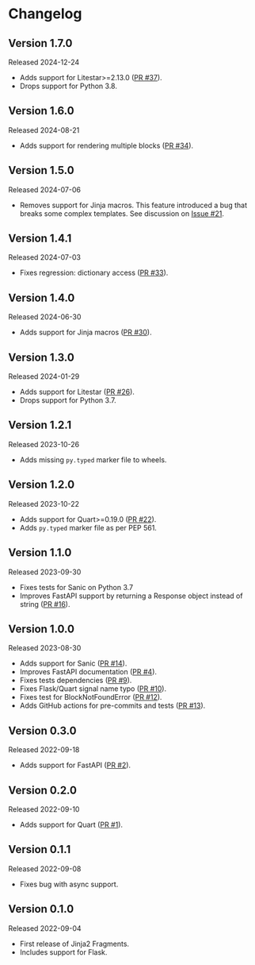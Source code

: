 # Changelog

## Version 1.7.0
Released 2024-12-24
* Adds support for Litestar>=2.13.0 ([PR #37](https://github.com/sponsfreixes/jinja2-fragments/pull/37)).
* Drops support for Python 3.8.

## Version 1.6.0
Released 2024-08-21
* Adds support for rendering multiple blocks ([PR #34](https://github.com/sponsfreixes/jinja2-fragments/pull/34)).

## Version 1.5.0
Released 2024-07-06
* Removes support for Jinja macros. This feature introduced a bug that breaks some complex templates. See discussion on [Issue #21](https://github.com/sponsfreixes/jinja2-fragments/issues/21).

## Version 1.4.1
Released 2024-07-03
* Fixes regression: dictionary access ([PR #33](https://github.com/sponsfreixes/jinja2-fragments/pull/33)).

## Version 1.4.0
Released 2024-06-30
* Adds support for Jinja macros ([PR #30](https://github.com/sponsfreixes/jinja2-fragments/pull/30)).

## Version 1.3.0
Released 2024-01-29
* Adds support for Litestar ([PR #26](https://github.com/sponsfreixes/jinja2-fragments/pull/26)).
* Drops support for Python 3.7.

## Version 1.2.1
Released 2023-10-26
* Adds missing `py.typed` marker file to wheels.

## Version 1.2.0
Released 2023-10-22
* Adds support for Quart>=0.19.0 ([PR #22](https://github.com/sponsfreixes/jinja2-fragments/pull/22)).
* Adds `py.typed` marker file as per PEP 561.

## Version 1.1.0
Released 2023-09-30
* Fixes tests for Sanic on Python 3.7
* Improves FastAPI support by returning a Response object instead of string ([PR #16](https://github.com/sponsfreixes/jinja2-fragments/pull/16)).

## Version 1.0.0
Released 2023-08-30
* Adds support for Sanic ([PR #14](https://github.com/sponsfreixes/jinja2-fragments/pull/14)).
* Improves FastAPI documentation ([PR #4](https://github.com/sponsfreixes/jinja2-fragments/pull/4)).
* Fixes tests dependencies ([PR #9](https://github.com/sponsfreixes/jinja2-fragments/pull/9)).
* Fixes Flask/Quart signal name typo ([PR #10](https://github.com/sponsfreixes/jinja2-fragments/pull/10)).
* Fixes test for BlockNotFoundError ([PR #12](https://github.com/sponsfreixes/jinja2-fragments/pull/12)).
* Adds GitHub actions for pre-commits and tests ([PR #13](https://github.com/sponsfreixes/jinja2-fragments/pull/13)).

## Version 0.3.0
Released 2022-09-18
* Adds support for FastAPI ([PR #2](https://github.com/sponsfreixes/jinja2-fragments/pull/2)).

## Version 0.2.0
Released 2022-09-10
* Adds support for Quart ([PR #1](https://github.com/sponsfreixes/jinja2-fragments/pull/1)).

## Version 0.1.1
Released 2022-09-08
* Fixes bug with async support.

## Version 0.1.0
Released 2022-09-04
* First release of Jinja2 Fragments.
* Includes support for Flask.
